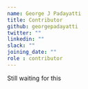 ```yaml
---
name: George J Padayatti
title: Contributor
github: georgepadayatti
twitter: ""
linkedin: ""
slack: ""
joining_date: ""
role : contributor
---
```


Still waiting for this
